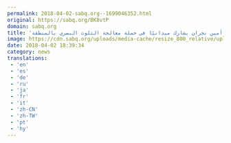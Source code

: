 ```yaml
---
permalink: 2018-04-02-sabq.org--1699046352.html
original: https://sabq.org/BK8vtP
domain: sabq.org
title: 'شاهد.. أمين نجران يشارك ميدانيًا في حملة معالجة التلوث البصري بالمنطقة'
image: https://cdn.sabq.org/uploads/media-cache/resize_800_relative/uploads/material-file/5ac27589ef9d141a2d8b456a/5ac27450c30ea.jpg
date: 2018-04-02 18:39:34
category: news
translations: 
 - 'en'
 - 'es'
 - 'de'
 - 'ru'
 - 'ja'
 - 'fr'
 - 'it'
 - 'zh-CN'
 - 'zh-TW'
 - 'pt'
 - 'hy'
---
```


